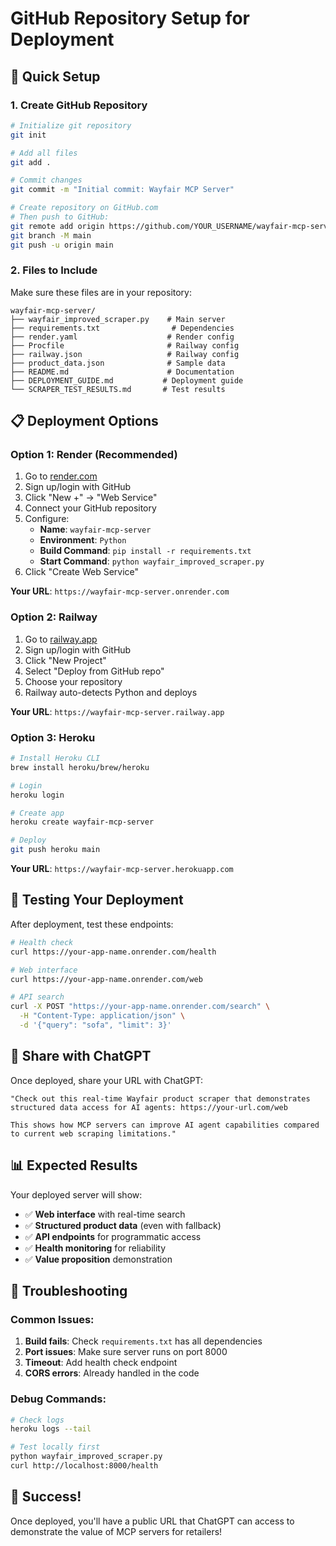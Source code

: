 # GitHub Repository Setup for Deployment

## 🚀 Quick Setup

### 1. Create GitHub Repository

```bash
# Initialize git repository
git init

# Add all files
git add .

# Commit changes
git commit -m "Initial commit: Wayfair MCP Server"

# Create repository on GitHub.com
# Then push to GitHub:
git remote add origin https://github.com/YOUR_USERNAME/wayfair-mcp-server.git
git branch -M main
git push -u origin main
```

### 2. Files to Include

Make sure these files are in your repository:

```
wayfair-mcp-server/
├── wayfair_improved_scraper.py    # Main server
├── requirements.txt                # Dependencies
├── render.yaml                    # Render config
├── Procfile                       # Railway config
├── railway.json                   # Railway config
├── product_data.json              # Sample data
├── README.md                      # Documentation
├── DEPLOYMENT_GUIDE.md           # Deployment guide
└── SCRAPER_TEST_RESULTS.md       # Test results
```

## 📋 Deployment Options

### Option 1: Render (Recommended)

1. Go to [render.com](https://render.com)
2. Sign up/login with GitHub
3. Click "New +" → "Web Service"
4. Connect your GitHub repository
5. Configure:
   - **Name**: `wayfair-mcp-server`
   - **Environment**: `Python`
   - **Build Command**: `pip install -r requirements.txt`
   - **Start Command**: `python wayfair_improved_scraper.py`
6. Click "Create Web Service"

**Your URL**: `https://wayfair-mcp-server.onrender.com`

### Option 2: Railway

1. Go to [railway.app](https://railway.app)
2. Sign up/login with GitHub
3. Click "New Project"
4. Select "Deploy from GitHub repo"
5. Choose your repository
6. Railway auto-detects Python and deploys

**Your URL**: `https://wayfair-mcp-server.railway.app`

### Option 3: Heroku

```bash
# Install Heroku CLI
brew install heroku/brew/heroku

# Login
heroku login

# Create app
heroku create wayfair-mcp-server

# Deploy
git push heroku main
```

**Your URL**: `https://wayfair-mcp-server.herokuapp.com`

## 🧪 Testing Your Deployment

After deployment, test these endpoints:

```bash
# Health check
curl https://your-app-name.onrender.com/health

# Web interface
curl https://your-app-name.onrender.com/web

# API search
curl -X POST "https://your-app-name.onrender.com/search" \
  -H "Content-Type: application/json" \
  -d '{"query": "sofa", "limit": 3}'
```

## 🎯 Share with ChatGPT

Once deployed, share your URL with ChatGPT:

```
"Check out this real-time Wayfair product scraper that demonstrates 
structured data access for AI agents: https://your-url.com/web

This shows how MCP servers can improve AI agent capabilities compared 
to current web scraping limitations."
```

## 📊 Expected Results

Your deployed server will show:

- ✅ **Web interface** with real-time search
- ✅ **Structured product data** (even with fallback)
- ✅ **API endpoints** for programmatic access
- ✅ **Health monitoring** for reliability
- ✅ **Value proposition** demonstration

## 🔧 Troubleshooting

### Common Issues:

1. **Build fails**: Check `requirements.txt` has all dependencies
2. **Port issues**: Make sure server runs on port 8000
3. **Timeout**: Add health check endpoint
4. **CORS errors**: Already handled in the code

### Debug Commands:

```bash
# Check logs
heroku logs --tail

# Test locally first
python wayfair_improved_scraper.py
curl http://localhost:8000/health
```

## 🎉 Success!

Once deployed, you'll have a public URL that ChatGPT can access to demonstrate the value of MCP servers for retailers! 